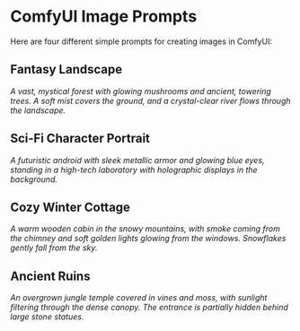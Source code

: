 # ComfyUI Image Prompts  

Here are four different simple prompts for creating images in ComfyUI:  

## Fantasy Landscape  
*A vast, mystical forest with glowing mushrooms and ancient, towering trees. A soft mist covers the ground, and a crystal-clear river flows through the landscape.*  

## Sci-Fi Character Portrait  
*A futuristic android with sleek metallic armor and glowing blue eyes, standing in a high-tech laboratory with holographic displays in the background.*  

## Cozy Winter Cottage  
*A warm wooden cabin in the snowy mountains, with smoke coming from the chimney and soft golden lights glowing from the windows. Snowflakes gently fall from the sky.*  

## Ancient Ruins  
*An overgrown jungle temple covered in vines and moss, with sunlight filtering through the dense canopy. The entrance is partially hidden behind large stone statues.*  
